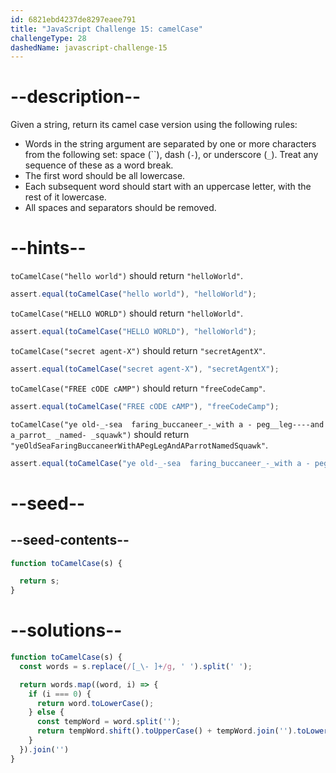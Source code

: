 ```yaml
---
id: 6821ebd4237de8297eaee791
title: "JavaScript Challenge 15: camelCase"
challengeType: 28
dashedName: javascript-challenge-15
---
```


# --description--

Given a string, return its camel case version using the following rules:

- Words in the string argument are separated by one or more characters from the following set: space (``), dash (`-`), or underscore (`_`). Treat any sequence of these as a word break.
- The first word should be all lowercase.
- Each subsequent word should start with an uppercase letter, with the rest of it lowercase.
- All spaces and separators should be removed.

# --hints--

`toCamelCase("hello world")` should return `"helloWorld"`.

```js
assert.equal(toCamelCase("hello world"), "helloWorld");
```

`toCamelCase("HELLO WORLD")` should return `"helloWorld"`.

```js
assert.equal(toCamelCase("HELLO WORLD"), "helloWorld");
```

`toCamelCase("secret agent-X")` should return `"secretAgentX"`.

```js
assert.equal(toCamelCase("secret agent-X"), "secretAgentX");
```

`toCamelCase("FREE cODE cAMP")` should return `"freeCodeCamp"`.

```js
assert.equal(toCamelCase("FREE cODE cAMP"), "freeCodeCamp");
```

`toCamelCase("ye old-_-sea  faring_buccaneer_-_with a - peg__leg----and a_parrot_ _named- _squawk")` should return `"yeOldSeaFaringBuccaneerWithAPegLegAndAParrotNamedSquawk"`.

```js
assert.equal(toCamelCase("ye old-_-sea  faring_buccaneer_-_with a - peg__leg----and a_parrot_ _named- _squawk"), "yeOldSeaFaringBuccaneerWithAPegLegAndAParrotNamedSquawk");
```

# --seed--

## --seed-contents--

```js
function toCamelCase(s) {

  return s;
}
```

# --solutions--

```js
function toCamelCase(s) {
  const words = s.replace(/[_\- ]+/g, ' ').split(' ');

  return words.map((word, i) => {
    if (i === 0) {
      return word.toLowerCase();
    } else {
      const tempWord = word.split('');
      return tempWord.shift().toUpperCase() + tempWord.join('').toLowerCase();
    }
  }).join('')
}
```
